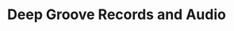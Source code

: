 ---
title: "Deep Groove Records and Audio"
url: /phoenixville/deep-groove-records-and-audio/
shop: music
---